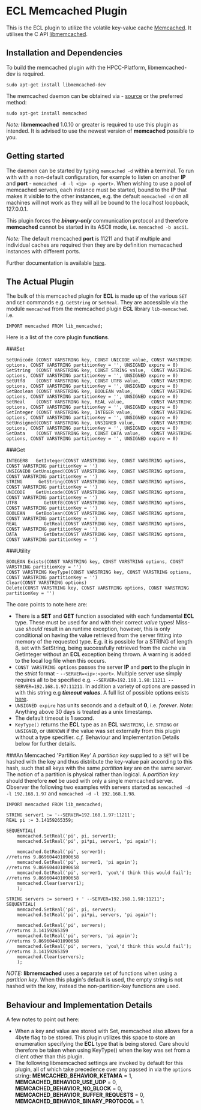 ECL Memcached Plugin
================

This is the ECL plugin to utilize the volatile key-value cache [Memcached](http://memcached.org).
It utilises the C API [libmemcached](http://libmemcached.org/libMemcached.html).

Installation and Dependencies
----------------------------

To build the memcached plugin with the HPCC-Platform, libmemcached-dev is required.
```
sudo apt-get install libmemcached-dev
```

The memcached daemon can be obtained via - [source](http://memcached.org/downloads) or the preferred method:
```
sudo apt-get install memcached
```

*Note:* **libmemcached** 1.0.10 or greater is required to use this plugin as intended. It is advised to use the newest version of **memcached** possible to you.


Getting started
---------------

The daemon can be started by typing `memcached -d` within a terminal. To run with with a non-default configuration, for example to listen on another **IP** and **port** -
`memcached -d -l <ip> -p <port>`. When wishing to use a pool of memcached servers, each instance must be started, bound to the **IP** that makes it visible to the other
instances, e.g. the default `memcached -d` on all machines will not work as they will all be bound to the localhost loopback, 127.0.0.1.

This plugin forces the **_binary-only_** communication protocol and therefore **memcached** cannot be started in its ASCII mode, i.e. `memcached -b ascii`.

*Note:* The default memcached **port** is 11211 and that if multiple and individual caches are required then they are by definition memacached instances with different ports.

Further documentation is available [here](https://code.google.com/p/memcached/wiki/NewStart).

The Actual Plugin
-----------------

The bulk of this memcached plugin for **ECL** is made up of the various `SET` and `GET` commands e.g. `GetString` or `SetReal`. They are accessible via the module `memcached`
from the memcached plugin **ECL** library `lib-memcached`. i.e.
```
IMPORT memcached FROM lib_memcached;
```
Here is a list of the core plugin **functions**.

###Set
```
SetUnicode (CONST VARSTRING key, CONST UNICODE value, CONST VARSTRING options, CONST VARSTRING partitionKey = '', UNSIGNED expire = 0)
SetString  (CONST VARSTRING key, CONST STRING value,  CONST VARSTRING options, CONST VARSTRING partitionKey = '', UNSIGNED expire = 0)
SetUtf8    (CONST VARSTRING key, CONST UTF8 value,    CONST VARSTRING options, CONST VARSTRING partitionKey = '', UNSIGNED expire = 0)
SetBoolean (CONST VARSTRING key, BOOLEAN value,       CONST VARSTRING options, CONST VARSTRING partitionKey = '', UNSIGNED expire = 0)
SetReal    (CONST VARSTRING key, REAL value,          CONST VARSTRING options, CONST VARSTRING partitionKey = '', UNSIGNED expire = 0)
SetInteger (CONST VARSTRING key, INTEGER value,       CONST VARSTRING options, CONST VARSTRING partitionKey = '', UNSIGNED expire = 0)
SetUnsigned(CONST VARSTRING key, UNSIGNED value,      CONST VARSTRING options, CONST VARSTRING partitionKey = '', UNSIGNED expire = 0)
SetData    (CONST VARSTRING key, CONST DATA value,    CONST VARSTRING options, CONST VARSTRING partitionKey = '', UNSIGNED expire = 0)
```

###Get
```
INTEGER8   GetInteger(CONST VARSTRING key, CONST VARSTRING options, CONST VARSTRING partitionKey = '')
UNSIGNED8 GetUnsigned(CONST VARSTRING key, CONST VARSTRING options, CONST VARSTRING partitionKey = '')
STRING      GetString(CONST VARSTRING key, CONST VARSTRING options, CONST VARSTRING partitionKey = '')
UNICODE    GetUnicode(CONST VARSTRING key, CONST VARSTRING options, CONST VARSTRING partitionKey = '')
UTF8          GetUtf8(CONST VARSTRING key, CONST VARSTRING options, CONST VARSTRING partitionKey = '')
BOOLEAN    GetBoolean(CONST VARSTRING key, CONST VARSTRING options, CONST VARSTRING partitionKey = '')
REAL          GetReal(CONST VARSTRING key, CONST VARSTRING options, CONST VARSTRING partitionKey = '')
DATA          GetData(CONST VARSTRING key, CONST VARSTRING options, CONST VARSTRING partitionKey = '')
```

###Utility
```
BOOLEAN Exists(CONST VARSTRING key, CONST VARSTRING options, CONST VARSTRING partitionKey = '')
CONST VARSTRING KeyType(CONST VARSTRING key, CONST VARSTRING options, CONST VARSTRING partitionKey = '')
Clear(CONST VARSTRING options)
Delete(CONST VARSTRING key, CONST VARSTRING options, CONST VARSTRING partitionKey = '')
```

The core points to note here are:
   * There is a **SET** and **GET** function associated with each fundamental **ECL** type. These must be used for and with their correct *value* types! Miss-use *should* result
   in an runtime exception, however, this is only conditional on having the value retrieved from the server fitting into memory of the requested type. E.g. it is possible for a
   STRING of length 8, set with SetString, being successfully retrieved from the cache via GetInteger without an **ECL** exception being thrown. A warning is added to the
   local log file when this occurs.
   * `CONST VARSTRING options` passes the server **IP** and **port** to the plugin in the *strict* format - `--SERVER=<ip>:<port>`. Multiple server use simply requires all
   to be specified e.g. `--SERVER=192.168.1.98:11211 --SERVER=192.168.1.97:11211`. In addition a variety of options are passed in with this string e.g **_timeout_ _values_**.
   A full list of possible options exists [here](http://docs.libmemcached.org/libmemcached_configuration.html).
   * `UNSIGNED expire` has units seconds and a default of **0**, i.e. *forever*. *Note:* Anything above 30 days is treated as a unix timestamp.
   * The default timeout is 1 second.
   * `KeyType()` returns the **ECL** type as an **ECL** `VARSTRING`, i.e. `STRING` or `UNSIGNED`, or `UNKNOWN` if the value was set externally from this plugin
   without a type specifier. *c.f.* Behaviour and Implementation Details below for further details.


###An Memcached 'Partition Key'
A *partition key* supplied to a `SET` will be hashed with the key and thus distribute the key-value pair according to this hash, such that all keys with the same
*partition key* are on the same server. The notion of a partition is physical rather than logical. A *partition key* should therefore **_not_** be used with only
a single memcached server. Observer the following two examples with servers started as `memcached -d -l 192.168.1.97` and `memcached -d -l 192.168.1.98`.

```
IMPORT memcached FROM lib_memcached;

STRING server1 := '--SERVER=192.168.1.97:11211';
REAL pi := 3.14159265359;

SEQUENTIAL(
    memcached.SetReal('pi', pi, server1);
    memcached.SetReal('pi', pi*pi, server1, 'pi again');

    memcached.GetReal('pi', server1);                                 //returns 9.869604401090658
    memcached.GetReal('pi', server1, 'pi again');                     //returns 9.869604401090658
    memcached.GetReal('pi', server1, 'you\'d think this would fail'); //returns 9.869604401090658
    memcached.Clear(server1);
    );

STRING servers := server1 + ' --SERVER=192.168.1.98:11211';
SEQUENTIAL(
    memcached.SetReal('pi', pi, servers);
    memcached.SetReal('pi', pi*pi, servers, 'pi again');

    memcached.GetReal('pi', servers);                                 //returns 3.14159265359
    memcached.GetReal('pi', servers, 'pi again');                     //returns 9.869604401090658
    memcached.GetReal('pi', servers, 'you\'d think this would fail'); //returns 3.14159265359
    memcached.Clear(servers);
    );
```

*NOTE:* **libmemcached** uses a separate set of functions when using a *partition key*. When this plugin's default is used, the empty string is not hashed with the key,
instead the non-partition-key functions are used.

Behaviour and Implementation Details
------------------------------------
A few notes to point out here:
   * When a key and value are stored with Set<type>, memcached also allows for a 4byte flag to be stored. This plugin utilizes this space to store an enumeration specifying the
   **ECL** type that is being stored. Care should therefore be taken when using KeyType(<key>) when the key was set from a client other than this plugin.
   * The following libmemcached settings are invoked by default for this plugin, all of which take precedence over any passed in via the `options` string:
   **MEMCACHED_BEHAVIOR_KETAMA** = 1, **MEMCACHED_BEHAVIOR_USE_UDP** = 0, **MEMCACHED_BEHAVIOR_NO_BLOCK** = 0, **MEMCACHED_BEHAVIOR_BUFFER_REQUESTS** = 0,
   **MEMCACHED_BEHAVIOR_BINARY_PROTOCOL** = 1.
